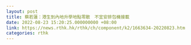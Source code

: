 ```yaml
---
layout: post
title: 蔡若蓮：港生到內地升學地點零散　不宜安排包機接載
date: 2022-08-23 15:20:25.000000000 +08:00
link: https://news.rthk.hk/rthk/ch/component/k2/1663634-20220823.htm
categories: rthk
---
```



